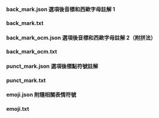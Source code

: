 #### back_mark.json 選項後音標和西歐字母註解 1
#### back_mark.txt
#### back_mark_ocm.json 選項後音標和西歐字母註解 2（附拼法）
#### back_mark_ocm.txt
#### punct_mark.json  選項後標點符號註解
#### punct_mark.txt
#### emoji.json  附隨相關表情符號
#### emoji.txt
